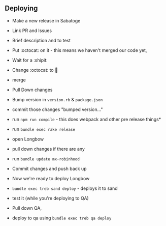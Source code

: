 ## Deploying

* Make a new release in Sabatoge
* Link PR and Issues
* Brief description and to test 
* Put :octocat: on it - this means we haven't merged our code yet,
* Wait for a :shipit: 
* Change :octocat: to :rocket:
* merge
* Pull Down changes
* Bump version in `version.rb` & `package.json`
* commit those changes "bumped version..."
* run `npm run compile`  - this does webpack and other pre release things* 
* run `bundle exec rake release`

* open Longbow
* pull down changes if there are any
* run `bundle update mx-robinhood`
* Commit changes and push back up 

* Now we're ready to deploy Longbow
* `bundle exec treb sand deploy` - deploys it to sand 
* test it (while you're deploying to QA)
* Pull down QA,
* deploy to qa using `bundle exec treb qa deploy`
